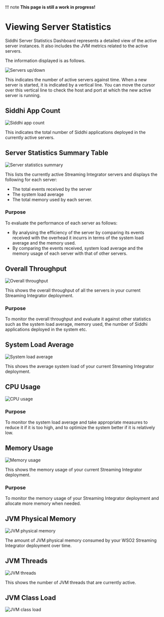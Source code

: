!!! note
    **This page is still a work in progress!**
    
# Viewing Server Statistics

Siddhi Server Statistics Dashboard represents a detailed view of the active server instances. It also includes the JVM metrics related to the active servers.

The information displayed is as follows.

![Servers up/down](../images/streaming-integrator-grafana-dashboard/active_servers_graph.png)

 This indicates the number of active servers against time. When a new server is started, it is indicated by a vertical line. You can move the cursor over this vertical line to check the host and port at which the new active server is running.

## Siddhi App Count

![Siddhi app count](../images/streaming-integrator-grafana-dashboard/siddhi_app_count.png)

This indicates the total number of Siddhi applications deployed in the currently active servers.

## Server Statistics Summary Table

![Server statistics summary](../images/streaming-integrator-grafana-dashboard/server_statistics_summary.png)

 This lists the currently active Streaming Integrator servers and displays the following for each server:
  - The total events received by the server
  - The system load average
  - The total memory used by each server.

### Purpose

To evaluate the performance of each server as follows:

- By analysing the efficiency of the server by comparing its events received with the overhead it incurrs in terms of the system load average and the memory used.
- By comparing the events received, system load average and the memory usage of each server with that of other servers.

## Overall Throughput

![Overall throughput](../images/streaming-integrator-grafana-dashboard/overall_throughput_graph.png)

 This shows the overall throughput of all the servers in your current Streaming Integrator deployment. 

### Purpose

To monitor the overall throughput and evaluate it against other statistics such as the system load average, memory used, the number of Siddhi applications deployed in the system etc.

## System Load Average

![System load average](../images/streaming-integrator-grafana-dashboard/system_load_average_graph.png)

 This shows the average system load of your current Streaming Integrator deployment.

## CPU Usage

![CPU usage](../images/streaming-integrator-grafana-dashboard/cpu_usage_graph.png)

### Purpose

 To monitor the system load average and take appropriate measures to reduce it if it is too high, and to optimize the system better if it is relatively low.

## Memory Usage

![Memory usage](../images/streaming-integrator-grafana-dashboard/memory_usage_graph.png)

 This shows the memory usage of your current Streaming Integrator deployment.

### Purpose

 To monitor the memory usage of your Streaming Integrator deployment and allocate more memory when needed.

## JVM Physical Memory

![JVM physical memory](../images/streaming-integrator-grafana-dashboard/jvm_physical_memory_usage.png)

The amount of JVM physical memory consumed by your WSO2 Streaming Integrator deployment over time.

## JVM Threads

![JVM threads](../images/streaming-integrator-grafana-dashboard/jvm_threads.png)

This shows the number of JVM threads that are currently active.

## JVM Class Load

![JVM class load](../images/streaming-integrator-grafana-dashboard/jvm_class_load.png)